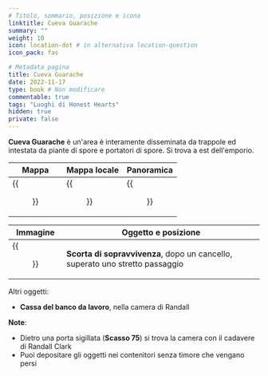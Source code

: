 ```yaml
---
# Titolo, sommario, posizione e icona
linktitle: Cueva Guarache
summary: ""
weight: 10
icon: location-dot # in alternativa location-question
icon_pack: fas

# Metadata pagina
title: Cueva Guarache
date: 2022-11-17
type: book # Non modificare
commentable: true
tags: "Luoghi di Honest Hearts"
hidden: true
private: false
---
```


<div class="fnv">

**Cueva Guarache** è un'area è interamente disseminata da trappole ed intestata da piante di spore e portatori di spore. Si trova a est dell'emporio.

| Mappa                        | Mappa locale                       | Panoramica               |
| ---------------------------- | ---------------------------------- | ------------------------ |
| {{<figure src="fnv/Cueva_Guarache_loc.webp">}} | {{<figure src="fnv/Cueva_Guarache_local_map.webp">}} | {{<figure src="fnv/Cueva_Guarache.webp">}} |

| Immagine | Oggetto e posizione |
| -------- | ------------------- |
|  {{<figure src="fnv/Survivalist_hidden_cache_Cueva_Guarache.webp">}}        | **Scorta di sopravvivenza**, dopo un cancello, superato uno stretto passaggio                    |

Altri oggetti:
- **Cassa del banco da lavoro**, nella camera di Randall

**Note**:
- Dietro una porta sigillata (**Scasso 75**) si trova la camera con il cadavere di Randall Clark
- Puoi depositare gli oggetti nei contenitori senza timore che vengano persi

</div>

